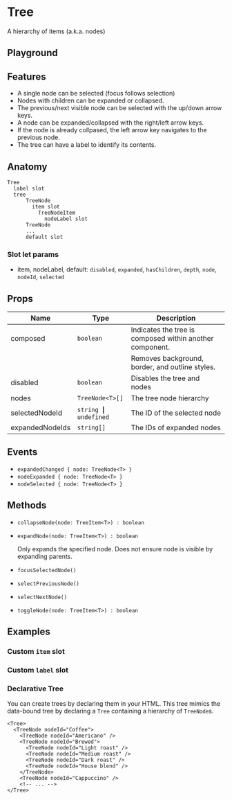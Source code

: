 <script>
    import Playground from './TreePlayground.svelte';
    import ItemSlotExample from './ItemSlotExample.svelte';
    import LabelSlotExample from './LabelSlotExample.svelte';
    import DeclarativeExample from './DeclarativeExample.svelte';
</script>

# Tree

A hierarchy of items (a.k.a. nodes)

## Playground

<Playground />

## Features

- A single node can be selected (focus follows selection)
- Nodes with children can be expanded or collapsed.
- The previous/next visible node can be selected with the up/down arrow keys.
- A node can be expanded/collapsed with the right/left arrow keys.
- If the node is already collpased, the left arrow key navigates to the previous node.
- The tree can have a label to identify its contents.

## Anatomy

```
Tree
  label slot
  tree
      TreeNode
        item slot
          TreeNodeItem
            nodeLabel slot
      TreeNode
      ...
      default slot
```

### Slot let params

- item, nodeLabel, default: `disabled`, `expanded`, `hasChildren`, `depth`, `node`, `nodeId`, `selected`

## Props

| Name            | Type                                 | Description                                              |
| --------------- | ------------------------------------ | -------------------------------------------------------- |
| composed        | `boolean`                            | Indicates the tree is composed within another component. |
|                 |                                      | Removes background, border, and outline styles.          |
| disabled        | `boolean`                            | Disables the tree and nodes                              |
| nodes           | `TreeNode<T>[]`                      | The tree node hierarchy                                  |
| selectedNodeId  | `string` <b>&#10072;</b> `undefined` | The ID of the selected node                              |
| expandedNodeIds | `string[]`                           | The IDs of expanded nodes                                |

## Events

- `expandedChanged { node: TreeNode<T> }`
- `nodeExpanded { node: TreeNode<T> }`
- `nodeSelected { node: TreeNode<T> }`

## Methods

- `collapseNode(node: TreeItem<T>) : boolean`
- `expandNode(node: TreeItem<T>) : boolean`

  Only expands the specified node. Does not ensure node is visible by expanding parents.

- `focusSelectedNode()`
- `selectPreviousNode()`
- `selectNextNode()`
- `toggleNode(node: TreeItem<T>) : boolean`

## Examples

### Custom `item` slot

<ItemSlotExample/>

### Custom `label` slot

<LabelSlotExample/>

### Declarative Tree

You can create trees by declaring them in your HTML.
This tree mimics the data-bound tree by declaring a `Tree` containing a hierarchy of `TreeNode`s.

```svelte
<Tree>
  <TreeNode nodeId="Coffee">
    <TreeNode nodeId="Americano" />
    <TreeNode nodeId="Brewed">
      <TreeNode nodeId="Light roast" />
      <TreeNode nodeId="Medium roast" />
      <TreeNode nodeId="Dark roast" />
      <TreeNode nodeId="House blend" />
    </TreeNode>
    <TreeNode nodeId="Cappuccino" />
    <!-- ... -->
</Tree>
```

<DeclarativeExample/>
